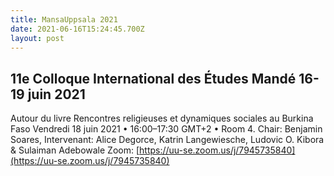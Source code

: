 ```yaml
---
title: MansaUppsala 2021
date: 2021-06-16T15:24:45.700Z
layout: post
---
```

## 11e Colloque International des Études Mandé 16-19 juin 2021

Autour du livre Rencontres religieuses et dynamiques sociales au Burkina Faso Vendredi 18 juin 2021 • 16:00–17:30 GMT+2 • Room 4. Chair: Benjamin Soares, Intervenant: Alice Degorce, Katrin Langewiesche, Ludovic O. Kibora & Sulaiman Adebowale Zoom: [https://uu-se.zoom.us/j/7945735840](https://uu-se.zoom.us/j/7945735840)